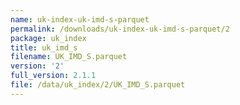 ```yaml
---
name: uk-index-uk-imd-s-parquet
permalink: /downloads/uk-index-uk-imd-s-parquet/2
package: uk_index
title: uk_imd_s
filename: UK_IMD_S.parquet
version: '2'
full_version: 2.1.1
file: /data/uk_index/2/UK_IMD_S.parquet
---
```

